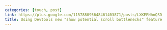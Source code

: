 ```yaml
---
categories: [touch, post]
link: https://plus.google.com/115788095648461403871/posts/LXKEENhnQSD
title: Using Devtools new "show potential scroll bottlenecks" feature
---
```

